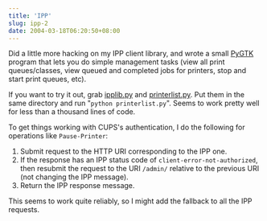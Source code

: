 ```yaml
---
title: 'IPP'
slug: ipp-2
date: 2004-03-18T06:20:50+08:00
---
```


Did a little more hacking on my IPP client library, and wrote a small
[PyGTK](http://www.pygtk.org/) program that lets you do simple
management tasks (view all print queues/classes, view queued and
completed jobs for printers, stop and start print queues, etc).

If you want to try it out, grab
[ipplib.py](http://www.daa.com.au/~james/files/ipplib.py) and
[printerlist.py](http://www.daa.com.au/~james/files/printerlist.py). Put
them in the same directory and run \"`python printerlist.py`\". Seems to
work pretty well for less than a thousand lines of code.

To get things working with CUPS\'s authentication, I do the following
for operations like `Pause-Printer`:

1.  Submit request to the HTTP URI corresponding to the IPP one.
2.  If the response has an IPP status code of
    `client-error-not-authorized`, then resubmit the request to the URI
    `/admin/` relative to the previous URI (not changing the IPP
    message).
3.  Return the IPP response message.

This seems to work quite reliably, so I might add the fallback to all
the IPP requests.
